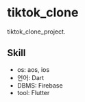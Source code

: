 # tiktok_clone

tiktok_clone_project.

## Skill

- os: aos, ios
- 언어: Dart
- DBMS: Firebase
- tool: Flutter

